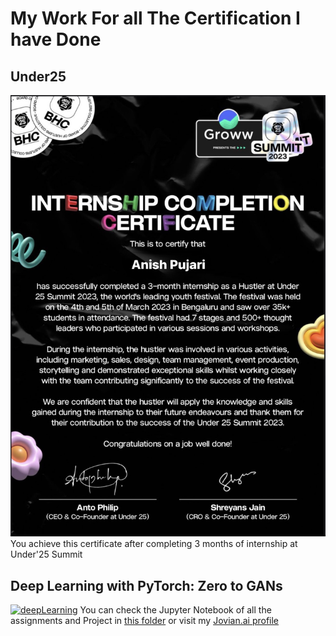 # My Work For all The Certification I have Done

## Under25
![U25](./Certificate/U25.jpg)
You achieve this certificate after completing 3 months of internship at Under'25 Summit


## Deep Learning with PyTorch: Zero to GANs
[![deepLearning](./CertificateJPG/deepLearning.jpg)](https://jovian.ai/certificate/MFQTGOJXGQ)
You can check the Jupyter Notebook of all the assignments and Project in [this folder](./Deep_Learning) or visit my [Jovian.ai profile](https://jovian.ai/anurag3301)
